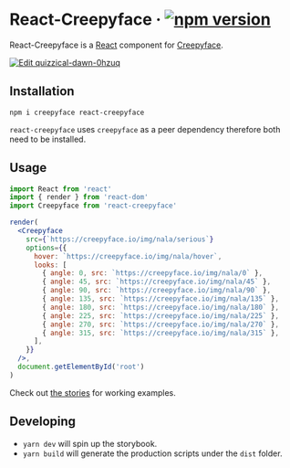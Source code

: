 # React-Creepyface &middot; [![npm version](https://img.shields.io/npm/v/react-creepyface.svg?style=flat)](https://www.npmjs.com/package/react-creepyface)

React-Creepyface is a [React](https://reactjs.org/) component for [Creepyface](https://github.com/4lejandrito/creepyface).

[![Edit quizzical-dawn-0hzuq](https://codesandbox.io/static/img/play-codesandbox.svg)](https://codesandbox.io/s/quizzical-dawn-0hzuq?fontsize=14&hidenavigation=1&theme=dark)

## Installation

```
npm i creepyface react-creepyface
```

`react-creepyface` uses `creepyface` as a peer dependency therefore both need to be installed.

## Usage

```jsx
import React from 'react'
import { render } from 'react-dom'
import Creepyface from 'react-creepyface'

render(
  <Creepyface
    src={`https://creepyface.io/img/nala/serious`}
    options={{
      hover: `https://creepyface.io/img/nala/hover`,
      looks: [
        { angle: 0, src: `https://creepyface.io/img/nala/0` },
        { angle: 45, src: `https://creepyface.io/img/nala/45` },
        { angle: 90, src: `https://creepyface.io/img/nala/90` },
        { angle: 135, src: `https://creepyface.io/img/nala/135` },
        { angle: 180, src: `https://creepyface.io/img/nala/180` },
        { angle: 225, src: `https://creepyface.io/img/nala/225` },
        { angle: 270, src: `https://creepyface.io/img/nala/270` },
        { angle: 315, src: `https://creepyface.io/img/nala/315` },
      ],
    }}
  />,
  document.getElementById('root')
)
```

Check out [the stories](src/stories.tsx) for working examples.

## Developing

- `yarn dev` will spin up the storybook.
- `yarn build` will generate the production scripts under the `dist` folder.
